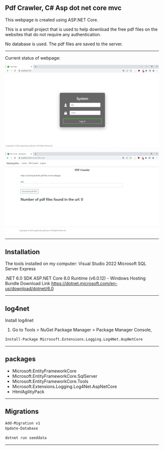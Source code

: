 ## Pdf Crawler, C# Asp dot net core mvc
This webpage is created using ASP.NET Core.

This is a small project that is used to help download the free pdf files on the websites that do not require any authentication.

No database is used. The pdf files are saved to the server.

---

Current status of webpage:

![page1](ref/img1.jpg)

![page2](ref/img2.jpg)

---

## Installation
The tools installed on my computer:
Visual Studio 2022
Microsoft SQL Server Express

.NET 6.0 SDK
ASP.NET Core 6.0 Runtime (v6.0.12) - Windows Hosting Bundle
Download Link
https://dotnet.microsoft.com/en-us/download/dotnet/6.0

---

## log4net
Install log4net
1. Go to Tools > NuGet Package Manager > Package Manager Console,
```cmd
Install-Package Microsoft.Extensions.Logging.Log4Net.AspNetCore
```

---

## packages
- Microsoft.EntityFrameworkCore
- Microsoft.EntityFrameworkCore.SqlServer
- Microsoft.EntityFrameworkCore.Tools
- Microsoft.Extensions.Logging.Log4Net.AspNetCore
- HtmlAgilityPack

---

## Migrations
```cmd
Add-Migration v1
Update-Database
```

```cmd
dotnet run seeddata
```

---
